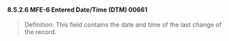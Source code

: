 #### 8.5.2.6 MFE-6 Entered Date/Time (DTM) 00661

> Definition: This field contains the date and time of the last change of the record.
